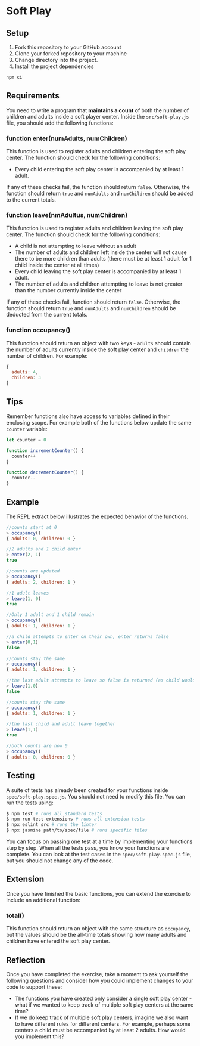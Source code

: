 # Soft Play

## Setup

1. Fork this repository to your GitHub account
2. Clone your forked repository to your machine
3. Change directory into the project.
4. Install the project dependencies

```sh
npm ci
```

## Requirements
You need to write a program that **maintains a count** of both the number of children and adults inside a soft player center. Inside the `src/soft-play.js` file, you should add the following functions:

### function enter(numAdults, numChildren)
This function is used to register adults and children entering the soft play center. The function should check for the following conditions:

* Every child entering the soft play center is accompanied by at least 1 adult.

If any of these checks fail, the function should return `false`. Otherwise, the function should return `true` and `numAdults` and `numChildren` should be added to the current totals.

### function leave(nmAdultus, numChildren)
This function is used to register adults and children leaving the soft play center. The function should check for the following conditions:

* A child is not attempting to leave without an adult
* The number of adults and children left inside the center will not cause there to be more children than adults (there must be at least 1 adult for 1 child inside the center at all times)
* Every child leaving the soft play center is accompanied by at least 1 adult.
* The number of adults and children attempting to leave is not greater than the number currently inside the center

If any of these checks fail, function should return `false`. Otherwise, the function should return `true` and `numAdults` and `numChildren` should be deducted from the current totals.

### function occupancy()
This function should return an object with two keys - `adults` should contain the number of adults currently inside the soft play center and `children` the number of children. For example:

```javascript
{
  adults: 4,
  children: 3
}
```

## Tips
Remember functions also have access to variables defined in their enclosing scope. For example both of the functions below update the same `counter` variable:

```javascript
let counter = 0

function incrementCounter() {
  counter++
}

function decrementCounter() {
  counter--
}
```

## Example
The REPL extract below illustrates the expected behavior of the functions.
```javascript
//counts start at 0
> occupancy()
{ adults: 0, children: 0 }

//2 adults and 1 child enter
> enter(2, 1)
true

//counts are updated
> occupancy()
{ adults: 2, children: 1 }  

//1 adult leaves
> leave(1, 0)
true

//Only 1 adult and 1 child remain
> occupancy()
{ adults: 1, children: 1 }

//a child attempts to enter on their own, enter returns false
> enter(0,1)  
false

//counts stay the same
> occupancy()
{ adults: 1, children: 1 }

//the last adult attempts to leave so false is returned (as child would be on their own in soft play)
> leave(1,0)
false

//counts stay the same
> occupancy()
{ adults: 1, children: 1 }

//the last child and adult leave together
> leave(1,1)
true

//both counts are now 0
> occupancy()
{ adults: 0, children: 0 }
```

## Testing
A suite of tests has already been created for your functions inside
`spec/soft-play.spec.js`. You should not need to modify this file. You can run the tests using:

```sh
$ npm test # runs all standard tests
$ npm run test-extensions # runs all extension tests
$ npx eslint src # runs the linter
$ npx jasmine path/to/spec/file # runs specific files
```

You can focus on passing one test at a time by implementing your functions step by step. When all the tests pass, you know your functions are complete. You can look at the test cases in the `spec/soft-play.spec.js` file, but you should not change any of the code.

## Extension
Once you have finished the basic functions, you can extend the exercise to include an additional function:

### total()
This function should return an object with the same structure as `occupancy`, but the values should be the all-time totals showing how many adults and children have entered the soft play center.

## Reflection
Once you have completed the exercise, take a moment to ask yourself the following questions and consider how you could implement changes to your code to support these:

* The functions you have created only consider a single soft play center - what if we wanted to keep track of multiple soft play centers at the same time?
* If we do keep track of multiple soft play centers, imagine we also want to have different rules for different centers. For example, perhaps some centers a child must be accompanied by at least 2 adults. How would you implement this?

